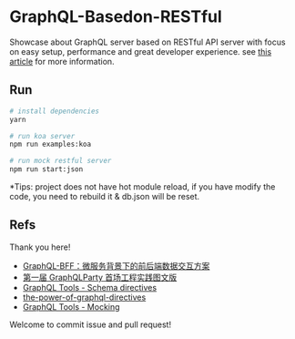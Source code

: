 # GraphQL-Basedon-RESTful

Showcase about GraphQL server based on RESTful API server with focus on easy setup, performance and great developer experience. see [this article](https://zhuanlan.zhihu.com/p/78962152) for more information.

## Run

```bash
# install dependencies
yarn

# run koa server
npm run examples:koa

# run mock restful server
npm run start:json
```

*Tips: project does not have hot module reload, if you have modify the code, you need to rebuild it & db.json will be reset.

## Refs

Thank you here!

- [GraphQL-BFF：微服务背景下的前后端数据交互方案](https://zhuanlan.zhihu.com/p/75241522)
- [第一届 GraphQLParty 首场工程实践图文版](https://zhuanlan.zhihu.com/p/38283930)
- [GraphQL Tools - Schema directives](https://www.apollographql.com/docs/graphql-tools/schema-directives/)
- [the-power-of-graphql-directives](https://callstack.com/blog/the-power-of-graphql-directives/)
- [GraphQL Tools - Mocking](https://www.apollographql.com/docs/graphql-tools/mocking/)

Welcome to commit issue and pull request!
